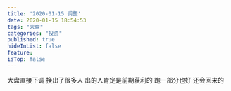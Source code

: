 ```yaml
---
title: '2020-01-15 调整'
date: 2020-01-15 18:54:53
tags: "大盘"
categories: "投资"
published: true
hideInList: false
feature: 
isTop: false
---
```

大盘直接下调
换出了很多人
出的人肯定是前期获利的
跑一部分也好
还会回来的
<!-- more -->
